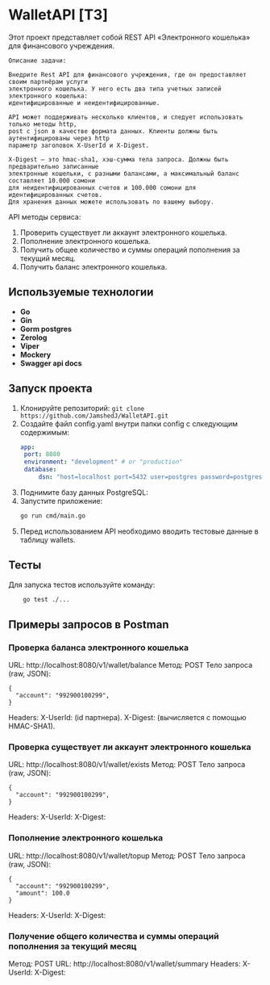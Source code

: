 # WalletAPI [ТЗ]

Этот проект представляет собой REST API «Электронного кошелька» для финансового учреждения. 

```
Описание задачи:

Внедрите Rest API для финансового учреждения, где он предоставляет своим партнёрам услуги 
электронного кошелька. У него есть два типа учетных записей электронного кошелька: 
идентифицированные и неидентифицированные.

API может поддерживать несколько клиентов, и следует использовать только методы http, 
post с json в качестве формата данных. Клиенты должны быть аутентифицированы через http 
параметр заголовок X-UserId и X-Digest.

X-Digest — это hmac-sha1, хэш-сумма тела запроса. Должны быть предварительно записанные 
электронные кошельки, с разными балансами, а максимальный баланс составляет 10.000 сомони 
для неидентифицированных счетов и 100.000 сомони для идентифицированных счетов. 
Для хранения данных можете использовать по вашему выбору.
```

API методы сервиса:

1. Проверить существует ли аккаунт электронного кошелька.
2. Пополнение электронного кошелька.
3. Получить общее количество и суммы операций пополнения за текущий месяц.
4. Получить баланс электронного кошелька.

## Используемые технологии
- **Go**
- **Gin**
- **Gorm postgres**
- **Zerolog**
- **Viper**
- **Mockery**
- **Swagger api docs**

## Запуск проекта
1. Клонируйте репозиторий: `git clone https://github.com/JamshedJ/WalletAPI.git`
2. Создайте файл config.yaml внутри папки config с слкедующим содержимым:
   ```yaml
   app:
    port: 8080
    environment: "development" # or "production"
    database:
        dsn: "host=localhost port=5432 user=postgres password=postgres dbname=wallet sslmode=disable"

3. Поднимите базу данных PostgreSQL:
4. Запустите приложение:
   ```bash
   go run cmd/main.go
5. Перед использованием API необходимо вводить тестовые данные в таблицу wallets.

## Тесты
Для запуска тестов используйте команду:
```bash
    go test ./...
```

## Примеры запросов в Postman

### Проверка баланса электронного кошелька
URL: http://localhost:8080/v1/wallet/balance
Метод: POST
Тело запроса (raw, JSON):

```
{
  "account": "992900100299",
}
```
Headers:
    X-UserId: <partner-id> (id партнера).
    X-Digest: <computed-digest> (вычисляется с помощью HMAC-SHA1).


### Проверка существует ли аккаунт электронного кошелька
URL: http://localhost:8080/v1/wallet/exists
Метод: POST
Тело запроса (raw, JSON):

```
{
  "account": "992900100299",
}
```
Headers:
    X-UserId: <partner-id>
    X-Digest: <computed-digest>


### Пополнение электронного кошелька
URL: http://localhost:8080/v1/wallet/topup
Метод: POST
Тело запроса (raw, JSON):

```
{
  "account": "992900100299",
  "amount": 100.0
}
```

Headers:
    X-UserId: <partner-id>
    X-Digest: <computed-digest>


### Получение общего количества и суммы операций пополнения за текущий месяц
Метод: POST
URL: http://localhost:8080/v1/wallet/summary
Headers:
    X-UserId: <partner-id>
    X-Digest: <computed-digest>